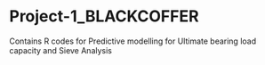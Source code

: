 # Project-1_BLACKCOFFER
Contains R codes for Predictive modelling for Ultimate bearing load capacity and Sieve Analysis
